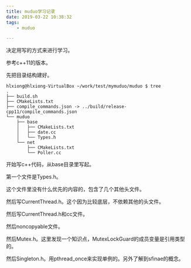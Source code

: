 ```yaml
---
title: muduo学习记录
date: 2019-03-22 10:38:32
tags:
	- muduo

---
```






决定用写的方式来进行学习。

参考c++11的版本。

先把目录结构建好。

```
hlxiong@hlxiong-VirtualBox ~/work/test/mymuduo/muduo $ tree
.
├── build.sh
├── CMakeLists.txt
├── compile_commands.json -> ../build/release-cpp11/compile_commands.json
└── muduo
    ├── base
    │   ├── CMakeLists.txt
    │   ├── date.cc
    │   └── Types.h
    └── net
        ├── CMakeLists.txt
        └── Poller.cc
```

开始写c++代码，从base目录里写起。

第一个文件是Types.h。

这个文件里没有什么优先的内容的，包含了几个其他头文件。

然后写CurrentThread.h。这个因为比较底层，不依赖其他的头文件。

然后写CurrentThread.h和cc文件。

然后noncopyable文件。

然后Mutex.h。这里发现一个知识点，MutexLockGuard的成员变量是引用类型的。

然后Singleton.h。用pthread_once来实现单例的。另外了解到sfinae的概念。







